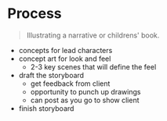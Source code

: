 # Process

> Illustrating a narrative or childrens' book.

- concepts for lead characters
- concept art for look and feel
  - 2-3 key scenes that will define the feel
- draft the storyboard
  - get feedback from client
  - opportunity to punch up drawings
  - can post as you go to show client
- finish storyboard
